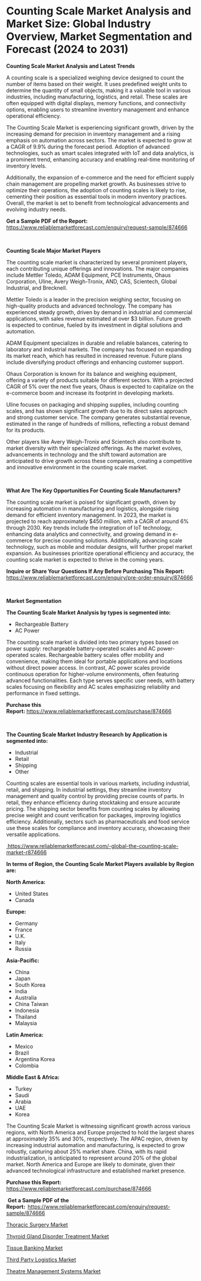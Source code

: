 <p><h1>Counting Scale Market Analysis and Market Size: Global Industry Overview, Market Segmentation and Forecast (2024 to 2031)</h1></p><p><strong>Counting Scale Market Analysis and Latest Trends</strong></p>
<p><p>A counting scale is a specialized weighing device designed to count the number of items based on their weight. It uses predefined weight units to determine the quantity of small objects, making it a valuable tool in various industries, including manufacturing, logistics, and retail. These scales are often equipped with digital displays, memory functions, and connectivity options, enabling users to streamline inventory management and enhance operational efficiency.</p><p>The Counting Scale Market is experiencing significant growth, driven by the increasing demand for precision in inventory management and a rising emphasis on automation across sectors. The market is expected to grow at a CAGR of 9.9% during the forecast period. Adoption of advanced technologies, such as smart scales integrated with IoT and data analytics, is a prominent trend, enhancing accuracy and enabling real-time monitoring of inventory levels.</p><p>Additionally, the expansion of e-commerce and the need for efficient supply chain management are propelling market growth. As businesses strive to optimize their operations, the adoption of counting scales is likely to rise, cementing their position as essential tools in modern inventory practices. Overall, the market is set to benefit from technological advancements and evolving industry needs.</p></p>
<p><strong>Get a Sample PDF of the Report:&nbsp;</strong> <a href="https://www.reliablemarketforecast.com/enquiry/request-sample/874666">https://www.reliablemarketforecast.com/enquiry/request-sample/874666</a></p>
<p>&nbsp;</p>
<p><strong>Counting Scale Major Market Players</strong></p>
<p><p>The counting scale market is characterized by several prominent players, each contributing unique offerings and innovations. The major companies include Mettler Toledo, ADAM Equipment, PCE Instruments, Ohaus Corporation, Uline, Avery Weigh-Tronix, AND, CAS, Scientech, Global Industrial, and Brecknell. </p><p>Mettler Toledo is a leader in the precision weighing sector, focusing on high-quality products and advanced technology. The company has experienced steady growth, driven by demand in industrial and commercial applications, with sales revenue estimated at over $3 billion. Future growth is expected to continue, fueled by its investment in digital solutions and automation.</p><p>ADAM Equipment specializes in durable and reliable balances, catering to laboratory and industrial markets. The company has focused on expanding its market reach, which has resulted in increased revenue. Future plans include diversifying product offerings and enhancing customer support.</p><p>Ohaus Corporation is known for its balance and weighing equipment, offering a variety of products suitable for different sectors. With a projected CAGR of 5% over the next five years, Ohaus is expected to capitalize on the e-commerce boom and increase its footprint in developing markets.</p><p>Uline focuses on packaging and shipping supplies, including counting scales, and has shown significant growth due to its direct sales approach and strong customer service. The company generates substantial revenue, estimated in the range of hundreds of millions, reflecting a robust demand for its products.</p><p>Other players like Avery Weigh-Tronix and Scientech also contribute to market diversity with their specialized offerings. As the market evolves, advancements in technology and the shift toward automation are anticipated to drive growth across these companies, creating a competitive and innovative environment in the counting scale market.</p></p>
<p>&nbsp;</p>
<p><strong>What Are The Key Opportunities For Counting Scale Manufacturers?</strong></p>
<p><p>The counting scale market is poised for significant growth, driven by increasing automation in manufacturing and logistics, alongside rising demand for efficient inventory management. In 2023, the market is projected to reach approximately $450 million, with a CAGR of around 6% through 2030. Key trends include the integration of IoT technology, enhancing data analytics and connectivity, and growing demand in e-commerce for precise counting solutions. Additionally, advancing scale technology, such as mobile and modular designs, will further propel market expansion. As businesses prioritize operational efficiency and accuracy, the counting scale market is expected to thrive in the coming years.</p></p>
<p><strong>Inquire or Share Your Questions If Any Before Purchasing This Report:</strong> <a href="https://www.reliablemarketforecast.com/enquiry/pre-order-enquiry/874666">https://www.reliablemarketforecast.com/enquiry/pre-order-enquiry/874666</a></p>
<p>&nbsp;</p>
<p><strong>Market Segmentation</strong></p>
<p><strong>The Counting Scale Market Analysis by types is segmented into:</strong></p>
<p><ul><li>Rechargeable Battery</li><li>AC Power</li></ul></p>
<p><p>The counting scale market is divided into two primary types based on power supply: rechargeable battery-operated scales and AC power-operated scales. Rechargeable battery scales offer mobility and convenience, making them ideal for portable applications and locations without direct power access. In contrast, AC power scales provide continuous operation for higher-volume environments, often featuring advanced functionalities. Each type serves specific user needs, with battery scales focusing on flexibility and AC scales emphasizing reliability and performance in fixed settings.</p></p>
<p><strong>Purchase this Report:&nbsp;</strong><a href="https://www.reliablemarketforecast.com/purchase/874666">https://www.reliablemarketforecast.com/purchase/874666</a></p>
<p>&nbsp;</p>
<p><strong>The Counting Scale Market Industry Research by Application is segmented into:</strong></p>
<p><ul><li>Industrial</li><li>Retail</li><li>Shipping</li><li>Other</li></ul></p>
<p><p>Counting scales are essential tools in various markets, including industrial, retail, and shipping. In industrial settings, they streamline inventory management and quality control by providing precise counts of parts. In retail, they enhance efficiency during stocktaking and ensure accurate pricing. The shipping sector benefits from counting scales by allowing precise weight and count verification for packages, improving logistics efficiency. Additionally, sectors such as pharmaceuticals and food service use these scales for compliance and inventory accuracy, showcasing their versatile applications.</p></p>
<p><a href="https://www.reliablemarketforecast.com/-global-the-counting-scale-market-r874666">&nbsp;https://www.reliablemarketforecast.com/-global-the-counting-scale-market-r874666</a></p>
<p><strong>In terms of Region, the Counting Scale Market Players available by Region are:</strong></p>
<p>
    <p> <strong> North America: </strong>
        <ul>
            <li>United States</li>
            <li>Canada</li>
        </ul>
        </p> 
    <p> <strong> Europe: </strong>
        <ul>
            <li>Germany</li>
            <li>France</li>
            <li>U.K.</li>
            <li>Italy</li>
            <li>Russia</li>
        </ul>
        </p> 
    <p> <strong> Asia-Pacific: </strong>
        <ul>
            <li>China</li>
            <li>Japan</li>
            <li>South Korea</li>
            <li>India</li>
            <li>Australia</li>
            <li>China Taiwan</li>
            <li>Indonesia</li>
            <li>Thailand</li>
            <li>Malaysia</li>
        </ul>
        </p> 
    <p> <strong> Latin America: </strong>
        <ul>
            <li>Mexico</li>
            <li>Brazil</li>
            <li>Argentina Korea</li>
            <li>Colombia</li>
        </ul>
        </p> 
    <p> <strong> Middle East & Africa: </strong>
        <ul>
            <li>Turkey</li>
            <li>Saudi</li>
            <li>Arabia</li>
            <li>UAE</li>
            <li>Korea</li>
        </ul>
    </p>
    </p>
<p><p>The Counting Scale Market is witnessing significant growth across various regions, with North America and Europe projected to hold the largest shares at approximately 35% and 30%, respectively. The APAC region, driven by increasing industrial automation and manufacturing, is expected to grow robustly, capturing about 25% market share. China, with its rapid industrialization, is anticipated to represent around 20% of the global market. North America and Europe are likely to dominate, given their advanced technological infrastructure and established market presence.</p></p>
<p><strong>Purchase this Report: </strong><a href="https://www.reliablemarketforecast.com/purchase/874666">https://www.reliablemarketforecast.com/purchase/874666</a></p>
<p>&nbsp;<strong>Get a Sample PDF of the Report:&nbsp;&nbsp;</strong><a href="https://www.reliablemarketforecast.com/enquiry/request-sample/874666">https://www.reliablemarketforecast.com/enquiry/request-sample/874666</a></p>
<p><strong></strong></p>
<p><p><a href="https://www.linkedin.com/pulse/unveiling-market-trends-global-thoracic-surgery-growth-regional-6xtof?trackingId=P57CL9VcQ024Gss6ZuWNXA%3D%3D">Thoracic Surgery Market</a></p><p><a href="https://www.linkedin.com/pulse/global-thyroid-gland-disorder-treatment-market-focus-product-khg1f?trackingId=tyrX235hRtCTy3HG9WZK1A%3D%3D">Thyroid Gland Disorder Treatment Market</a></p><p><a href="https://www.linkedin.com/pulse/emerging-opportunities-challenges-global-tissue-banking-market-49d5f?trackingId=GM62yDCLQ22so%2FiwV7Q%2BPA%3D%3D">Tissue Banking Market</a></p><p><a href="https://www.linkedin.com/pulse/booming-third-party-logistics-market-sector-analysis-growth-nharf?trackingId=4%2FrufED4QyqArTWCGzC0sQ%3D%3D">Third Party Logistics Market</a></p><p><a href="https://www.linkedin.com/pulse/strategic-market-insights-global-theatre-management-systems-bdoff?trackingId=Of7bxZflQq2cI2Qg0zGyng%3D%3D">Theatre Management Systems Market</a></p></p>